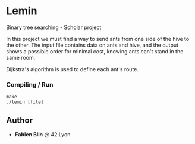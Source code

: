 # Lemin

Binary tree searching - Scholar project

In this project we must find a way to send ants from one side of the hive to the other.
The input file contains data on ants and hive, and the output shows a possible order for minimal cost, knowing ants can't stand in the same room.

Dijkstra's algorithm is used to define each ant's route.

### Compiling / Run

```
make
./lemin [file]
```

## Author

* **Fabien Blin** @ 42 Lyon
